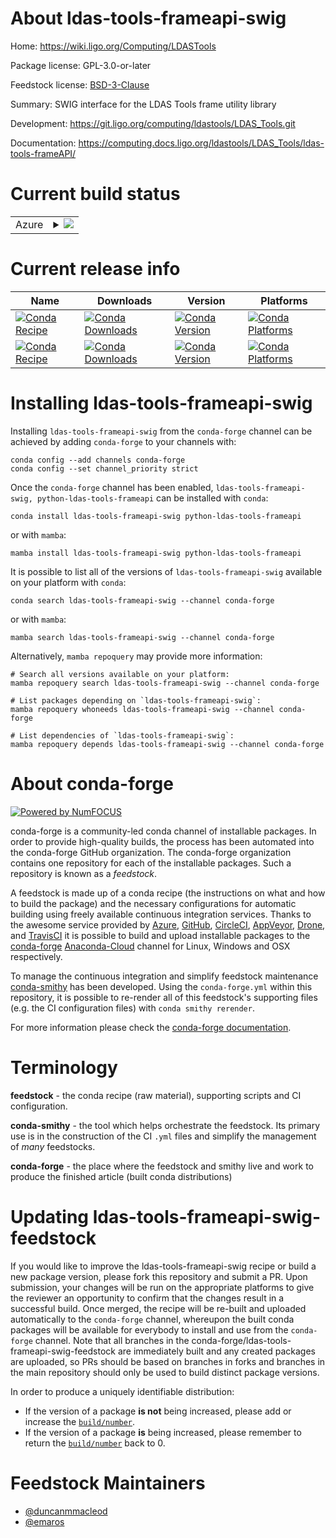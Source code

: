 About ldas-tools-frameapi-swig
==============================

Home: https://wiki.ligo.org/Computing/LDASTools

Package license: GPL-3.0-or-later

Feedstock license: [BSD-3-Clause](https://github.com/conda-forge/ldas-tools-frameapi-swig-feedstock/blob/main/LICENSE.txt)

Summary: SWIG interface for the LDAS Tools frame utility library

Development: https://git.ligo.org/computing/ldastools/LDAS_Tools.git

Documentation: https://computing.docs.ligo.org/ldastools/LDAS_Tools/ldas-tools-frameAPI/

Current build status
====================


<table>
    
  <tr>
    <td>Azure</td>
    <td>
      <details>
        <summary>
          <a href="https://dev.azure.com/conda-forge/feedstock-builds/_build/latest?definitionId=7946&branchName=main">
            <img src="https://dev.azure.com/conda-forge/feedstock-builds/_apis/build/status/ldas-tools-frameapi-swig-feedstock?branchName=main">
          </a>
        </summary>
        <table>
          <thead><tr><th>Variant</th><th>Status</th></tr></thead>
          <tbody><tr>
              <td>linux_64</td>
              <td>
                <a href="https://dev.azure.com/conda-forge/feedstock-builds/_build/latest?definitionId=7946&branchName=main">
                  <img src="https://dev.azure.com/conda-forge/feedstock-builds/_apis/build/status/ldas-tools-frameapi-swig-feedstock?branchName=main&jobName=linux&configuration=linux_64_" alt="variant">
                </a>
              </td>
            </tr><tr>
              <td>linux_aarch64</td>
              <td>
                <a href="https://dev.azure.com/conda-forge/feedstock-builds/_build/latest?definitionId=7946&branchName=main">
                  <img src="https://dev.azure.com/conda-forge/feedstock-builds/_apis/build/status/ldas-tools-frameapi-swig-feedstock?branchName=main&jobName=linux&configuration=linux_aarch64_" alt="variant">
                </a>
              </td>
            </tr><tr>
              <td>linux_ppc64le</td>
              <td>
                <a href="https://dev.azure.com/conda-forge/feedstock-builds/_build/latest?definitionId=7946&branchName=main">
                  <img src="https://dev.azure.com/conda-forge/feedstock-builds/_apis/build/status/ldas-tools-frameapi-swig-feedstock?branchName=main&jobName=linux&configuration=linux_ppc64le_" alt="variant">
                </a>
              </td>
            </tr><tr>
              <td>osx_64</td>
              <td>
                <a href="https://dev.azure.com/conda-forge/feedstock-builds/_build/latest?definitionId=7946&branchName=main">
                  <img src="https://dev.azure.com/conda-forge/feedstock-builds/_apis/build/status/ldas-tools-frameapi-swig-feedstock?branchName=main&jobName=osx&configuration=osx_64_" alt="variant">
                </a>
              </td>
            </tr><tr>
              <td>osx_arm64</td>
              <td>
                <a href="https://dev.azure.com/conda-forge/feedstock-builds/_build/latest?definitionId=7946&branchName=main">
                  <img src="https://dev.azure.com/conda-forge/feedstock-builds/_apis/build/status/ldas-tools-frameapi-swig-feedstock?branchName=main&jobName=osx&configuration=osx_arm64_" alt="variant">
                </a>
              </td>
            </tr>
          </tbody>
        </table>
      </details>
    </td>
  </tr>
</table>

Current release info
====================

| Name | Downloads | Version | Platforms |
| --- | --- | --- | --- |
| [![Conda Recipe](https://img.shields.io/badge/recipe-ldas--tools--frameapi--swig-green.svg)](https://anaconda.org/conda-forge/ldas-tools-frameapi-swig) | [![Conda Downloads](https://img.shields.io/conda/dn/conda-forge/ldas-tools-frameapi-swig.svg)](https://anaconda.org/conda-forge/ldas-tools-frameapi-swig) | [![Conda Version](https://img.shields.io/conda/vn/conda-forge/ldas-tools-frameapi-swig.svg)](https://anaconda.org/conda-forge/ldas-tools-frameapi-swig) | [![Conda Platforms](https://img.shields.io/conda/pn/conda-forge/ldas-tools-frameapi-swig.svg)](https://anaconda.org/conda-forge/ldas-tools-frameapi-swig) |
| [![Conda Recipe](https://img.shields.io/badge/recipe-python--ldas--tools--frameapi-green.svg)](https://anaconda.org/conda-forge/python-ldas-tools-frameapi) | [![Conda Downloads](https://img.shields.io/conda/dn/conda-forge/python-ldas-tools-frameapi.svg)](https://anaconda.org/conda-forge/python-ldas-tools-frameapi) | [![Conda Version](https://img.shields.io/conda/vn/conda-forge/python-ldas-tools-frameapi.svg)](https://anaconda.org/conda-forge/python-ldas-tools-frameapi) | [![Conda Platforms](https://img.shields.io/conda/pn/conda-forge/python-ldas-tools-frameapi.svg)](https://anaconda.org/conda-forge/python-ldas-tools-frameapi) |

Installing ldas-tools-frameapi-swig
===================================

Installing `ldas-tools-frameapi-swig` from the `conda-forge` channel can be achieved by adding `conda-forge` to your channels with:

```
conda config --add channels conda-forge
conda config --set channel_priority strict
```

Once the `conda-forge` channel has been enabled, `ldas-tools-frameapi-swig, python-ldas-tools-frameapi` can be installed with `conda`:

```
conda install ldas-tools-frameapi-swig python-ldas-tools-frameapi
```

or with `mamba`:

```
mamba install ldas-tools-frameapi-swig python-ldas-tools-frameapi
```

It is possible to list all of the versions of `ldas-tools-frameapi-swig` available on your platform with `conda`:

```
conda search ldas-tools-frameapi-swig --channel conda-forge
```

or with `mamba`:

```
mamba search ldas-tools-frameapi-swig --channel conda-forge
```

Alternatively, `mamba repoquery` may provide more information:

```
# Search all versions available on your platform:
mamba repoquery search ldas-tools-frameapi-swig --channel conda-forge

# List packages depending on `ldas-tools-frameapi-swig`:
mamba repoquery whoneeds ldas-tools-frameapi-swig --channel conda-forge

# List dependencies of `ldas-tools-frameapi-swig`:
mamba repoquery depends ldas-tools-frameapi-swig --channel conda-forge
```


About conda-forge
=================

[![Powered by
NumFOCUS](https://img.shields.io/badge/powered%20by-NumFOCUS-orange.svg?style=flat&colorA=E1523D&colorB=007D8A)](https://numfocus.org)

conda-forge is a community-led conda channel of installable packages.
In order to provide high-quality builds, the process has been automated into the
conda-forge GitHub organization. The conda-forge organization contains one repository
for each of the installable packages. Such a repository is known as a *feedstock*.

A feedstock is made up of a conda recipe (the instructions on what and how to build
the package) and the necessary configurations for automatic building using freely
available continuous integration services. Thanks to the awesome service provided by
[Azure](https://azure.microsoft.com/en-us/services/devops/), [GitHub](https://github.com/),
[CircleCI](https://circleci.com/), [AppVeyor](https://www.appveyor.com/),
[Drone](https://cloud.drone.io/welcome), and [TravisCI](https://travis-ci.com/)
it is possible to build and upload installable packages to the
[conda-forge](https://anaconda.org/conda-forge) [Anaconda-Cloud](https://anaconda.org/)
channel for Linux, Windows and OSX respectively.

To manage the continuous integration and simplify feedstock maintenance
[conda-smithy](https://github.com/conda-forge/conda-smithy) has been developed.
Using the ``conda-forge.yml`` within this repository, it is possible to re-render all of
this feedstock's supporting files (e.g. the CI configuration files) with ``conda smithy rerender``.

For more information please check the [conda-forge documentation](https://conda-forge.org/docs/).

Terminology
===========

**feedstock** - the conda recipe (raw material), supporting scripts and CI configuration.

**conda-smithy** - the tool which helps orchestrate the feedstock.
                   Its primary use is in the construction of the CI ``.yml`` files
                   and simplify the management of *many* feedstocks.

**conda-forge** - the place where the feedstock and smithy live and work to
                  produce the finished article (built conda distributions)


Updating ldas-tools-frameapi-swig-feedstock
===========================================

If you would like to improve the ldas-tools-frameapi-swig recipe or build a new
package version, please fork this repository and submit a PR. Upon submission,
your changes will be run on the appropriate platforms to give the reviewer an
opportunity to confirm that the changes result in a successful build. Once
merged, the recipe will be re-built and uploaded automatically to the
`conda-forge` channel, whereupon the built conda packages will be available for
everybody to install and use from the `conda-forge` channel.
Note that all branches in the conda-forge/ldas-tools-frameapi-swig-feedstock are
immediately built and any created packages are uploaded, so PRs should be based
on branches in forks and branches in the main repository should only be used to
build distinct package versions.

In order to produce a uniquely identifiable distribution:
 * If the version of a package **is not** being increased, please add or increase
   the [``build/number``](https://docs.conda.io/projects/conda-build/en/latest/resources/define-metadata.html#build-number-and-string).
 * If the version of a package **is** being increased, please remember to return
   the [``build/number``](https://docs.conda.io/projects/conda-build/en/latest/resources/define-metadata.html#build-number-and-string)
   back to 0.

Feedstock Maintainers
=====================

* [@duncanmmacleod](https://github.com/duncanmmacleod/)
* [@emaros](https://github.com/emaros/)

